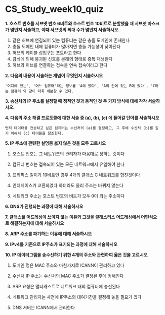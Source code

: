# CS_Study_week10_quiz



**1.  호스트 번호를 서브넷 번호 6비트와 호스트 번호 10비트로 분할했을 때 서브넷 마스크가 몇인지 서술하고, 이때 서브넷의 최대 수가 몇인지 서술하시오.**

1. 같은 허브에 연결되어 있는 컴퓨터는 같은 충돌 도메인에 존재한다
2. 충돌 도메인 내에 컴퓨터가 많아지면 충돌 가능성이 낮아진다
3. 허브의 케이블 삽입구는 포트라고 한다
4. 감쇠에 의해 붕괴된 신호를 본래의 형태로 증폭·재생한다
5.  허브와 허브를 연결하는 접속을 연속 접속이라고 한다





**2.  다음의 내용이 서술하는 개념이 무엇인지 서술하시오**

```
'어디에 있는', '어느 컴퓨터'라는 정보를 'A에 있다', 'A의 안에 있는 B에 있다', 'C라는 컴퓨터'와 같이 더욱 세분할 수 있다.
```





**3. 송신처의 IP 주소를 설정할 때 정적인 것과 동적인 것 두 가지 방식에 대해 각각 서술하시오.**





**4. 다음의 주소 해결 프로토콜에 대한 서술 중 (a), (b), (c) 에 들어갈 단어를 서술하시오**

```
먼저 데이터를 전송하고 싶은 컴퓨터는 수신처의 (a)를 결정하고, 그 후에 수신처 (b)를 알기 위해서 (c) 테이블을 참조한다.
```





**5. IP 주소에 관련한 설명중 옳지 않은 것을 모두 고르시오**

1. 호스트 번호는 그 네트워크의 관리자가 마음대로 정하는 것이다

2. 컴퓨터 번호는 접속되어 있는 모든 네트워크에서 유일해야 한다

3. 프리픽스 길이가 10비트인 경우 4개의 클래스 C 네트워크를 합친것이다

4. 인터페이스가 교환되었다 하더라도 물리 주소는 바뀌지 않는다

5. 네트워크 주소는 호스트 번호의 비트가 모두 0이 되는 주소이다





**6. DNS가 진행되는 과정에 대해 서술하시오**





**7.  클래스풀 어드레싱이 쓰이지 않는 이유와 그것을 클래스리스 어드레싱에서 어떤식으로 해결하는지에 대해 서술하시오**





**8. ARP 주소를 파기하는 이유에 대해 서술하시오**





**9. IPv4를 기준으로 IP주소가 표기되는 과정에 대해 서술하시오**





**10. IP 데이터그램을 송수신하기 위한 4개의 주소와 관련하여 옳은 것을 고르시오**

1. 도메인 명은 MAC 주소와 마찬가지로 ICANN이 관리하고 있다

2. 수신처 IP 주소는 수신처의 MAC 주소가 결정된 후에 정해진다
3.  ARP 요청은 멀티캐스트로 네트워크 내의 컴퓨터에 송신된다
4.  네트워크 관리자는 사전에 IP주소의 대여기간을 결정해 놓을 필요가 있다
5. DNS 서버는 ICANN에서 관리한다

